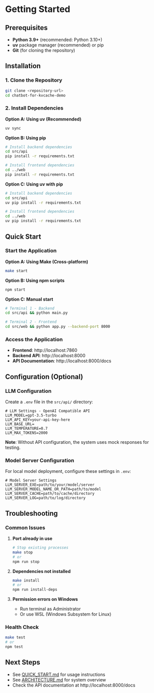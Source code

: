 # Getting Started

## Prerequisites

- **Python 3.9+** (recommended: Python 3.10+)
- **uv** package manager (recommended) or pip
- **Git** (for cloning the repository)

## Installation

### 1. Clone the Repository

```bash
git clone <repository-url>
cd chatbot-for-kvcache-demo
```

### 2. Install Dependencies

**Option A: Using uv (Recommended)**
```bash
uv sync
```

**Option B: Using pip**
```bash
# Install backend dependencies
cd src/api
pip install -r requirements.txt

# Install frontend dependencies
cd ../web
pip install -r requirements.txt
```

**Option C: Using uv with pip**
```bash
# Install backend dependencies
cd src/api
uv pip install -r requirements.txt

# Install frontend dependencies
cd ../web
uv pip install -r requirements.txt
```

## Quick Start

### Start the Application

**Option A: Using Make (Cross-platform)**
```bash
make start
```

**Option B: Using npm scripts**
```bash
npm start
```

**Option C: Manual start**
```bash
# Terminal 1 - Backend
cd src/api && python main.py

# Terminal 2 - Frontend
cd src/web && python app.py --backend-port 8000
```

### Access the Application

- **Frontend**: http://localhost:7860
- **Backend API**: http://localhost:8000
- **API Documentation**: http://localhost:8000/docs

## Configuration (Optional)

### LLM Configuration

Create a `.env` file in the `src/api/` directory:

```env
# LLM Settings - OpenAI Compatible API
LLM_MODEL=gpt-3.5-turbo
LLM_API_KEY=your-api-key-here
LLM_BASE_URL=
LLM_TEMPERATURE=0.7
LLM_MAX_TOKENS=2000
```

**Note**: Without API configuration, the system uses mock responses for testing.

### Model Server Configuration

For local model deployment, configure these settings in `.env`:

```env
# Model Server Settings
LLM_SERVER_EXE=path/to/your/model/server
LLM_SERVER_MODEL_NAME_OR_PATH=path/to/model
LLM_SERVER_CACHE=path/to/cache/directory
LLM_SERVER_LOG=path/to/log/directory
```

## Troubleshooting

### Common Issues

1. **Port already in use**
   ```bash
   # Stop existing processes
   make stop
   # or
   npm run stop
   ```

2. **Dependencies not installed**
   ```bash
   make install
   # or
   npm run install-deps
   ```

3. **Permission errors on Windows**
   - Run terminal as Administrator
   - Or use WSL (Windows Subsystem for Linux)

### Health Check

```bash
make test
# or
npm test
```

## Next Steps

- See [QUICK_START.md](QUICK_START.md) for usage instructions
- See [ARCHITECTURE.md](ARCHITECTURE.md) for system overview
- Check the API documentation at http://localhost:8000/docs
